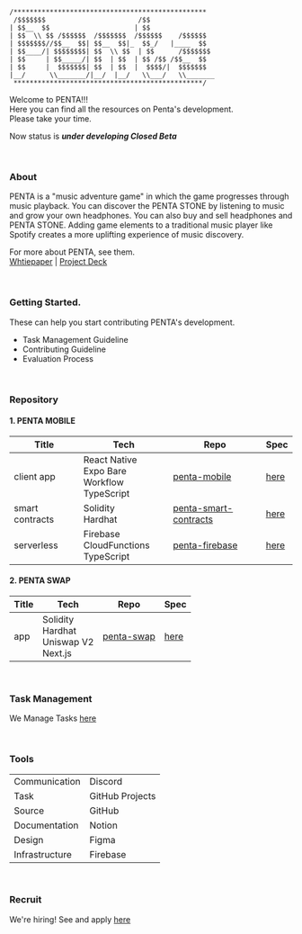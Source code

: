 ```
/************************************************
 /$$$$$$$                       /$$
| $$__  $$                     | $$
| $$  \\ $$ /$$$$$$  /$$$$$$$  /$$$$$$    /$$$$$$
| $$$$$$$//$$__  $$| $$__  $$|_  $$_/   |____  $$
| $$____/| $$$$$$$$| $$  \\ $$  | $$      /$$$$$$$
| $$     | $$_____/| $$  | $$  | $$ /$$ /$$__  $$
| $$     |  $$$$$$$| $$  | $$  |  $$$$/|  $$$$$$$
|__/      \\_______/|__/  |__/   \\___/   \\_______
 ***********************************************/
```

Welcome to PENTA!!!<br>
Here you can find all the resources on Penta's development.<br>
Please take your time.<br>

Now status is ***under developing Closed Beta***

<br>

### About

PENTA is a "music adventure game" in which the game progresses through music playback.
You can discover the PENTA STONE by listening to music and grow your own headphones. You can also buy and sell headphones and PENTA STONE.
Adding game elements to a traditional music player like Spotify creates a more uplifting experience of music discovery.

For more about PENTA, see them. <br>
[Whtiepaper](https://whitepaper.penta.fan) | [Project Deck](https://docsend.com/view/qgwejyudffurcecd)

<br>

### Getting Started.

These can help you start contributing PENTA's development.

- Task Management Guideline
- Contributing Guideline
- Evaluation Process

<br>

### Repository

#### 1. PENTA MOBILE

|Title|Tech|Repo|Spec|
|-|-|-|-|
|client app|React Native<br>Expo Bare Workflow<br>TypeScript|[penta-mobile](https://github.com/wall-of-death/penta-mobile)|[here]()|
|smart contracts|Solidity<br>Hardhat|[penta-smart-contracts](https://github.com/wall-of-death/penta-smart-contracts)|[here](https://www.notion.so/masatojames/Smart-Contract-Requirement-Definition-68e351c865534393ac8fb142c4345c67)|
|serverless|Firebase<br>CloudFunctions<br>TypeScript|[penta-firebase](https://github.com/wall-of-death/penta-firebase)|[here]()|

#### 2. PENTA SWAP


|Title|Tech|Repo|Spec|
|-|-|-|-|
|app|Solidity<br>Hardhat<br>Uniswap V2<br>Next.js|[penta-swap](https://github.com/wall-of-death/penta-swap)|[here](https://github.com/wall-of-death/penta-swap/blob/main/README.md)|

<br>

### Task Management

We Manage Tasks [here](https://github.com/orgs/wall-of-death/projects/2)

<br>

### Tools

|||
|-|-|
|Communication|Discord|
|Task|GitHub Projects|
|Source|GitHub|
|Documentation|Notion|
|Design|Figma|
|Infrastructure|Firebase|

<br>

### Recruit

We're hiring! See and apply [here](https://www.notion.so/masatojames/PENTA-Recruit-Page-a89683b7caa640ab924febcb4a52bfeb)
